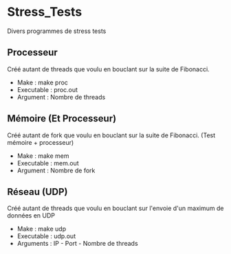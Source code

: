 # Stress_Tests
Divers programmes de stress tests

Processeur
--------
Créé autant de threads que voulu en bouclant sur la suite de Fibonacci.
* Make : make proc
* Executable : proc.out
* Argument : Nombre de threads

Mémoire (Et Processeur)
--------
Créé autant de fork que voulu en bouclant sur la suite de Fibonacci. (Test mémoire + processeur)
* Make : make mem
* Executable : mem.out
* Argument : Nombre de fork

Réseau (UDP)
--------
Créé autant de threads que voulu en bouclant sur l'envoie d'un maximum de données en UDP
* Make : make udp
* Executable : udp.out
* Arguments : IP - Port - Nombre de threads
